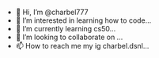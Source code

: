 - 👋 Hi, I’m @charbel777
- 👀 I’m interested in learning how to code...
- 🌱 I’m currently learning cs50...
- 💞️ I’m looking to collaborate on ...
- 📫 How to reach me my ig charbel.dsnl...

<!---
charbel777/charbel777 is a ✨ special ✨ repository because its `README.md` (this file) appears on your GitHub profile.
You can click the Preview link to take a look at your changes.
--->
